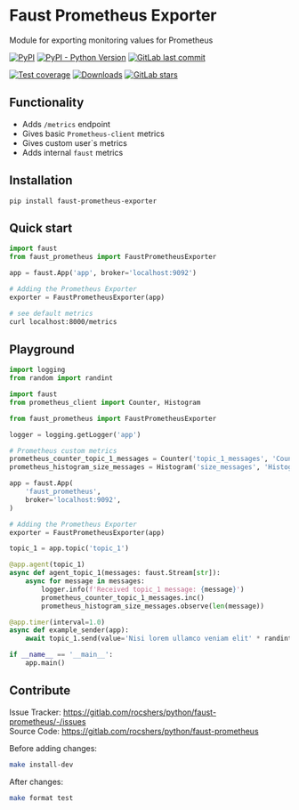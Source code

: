 # Faust Prometheus Exporter

Module for exporting monitoring values for Prometheus

[![PyPI](https://img.shields.io/pypi/v/faust-prometheus-exporter)](https://pypi.org/project/faust-prometheus-exporter/)
[![PyPI - Python Version](https://img.shields.io/pypi/pyversions/faust-prometheus-exporter)](https://pypi.org/project/faust-prometheus-exporter/)
[![GitLab last commit](https://img.shields.io/gitlab/last-commit/rocshers/python/faust-prometheus)](https://gitlab.com/rocshers/python/faust-prometheus)

[![Test coverage](https://codecov.io/gitlab/rocshers:python/faust-prometheus/graph/badge.svg?token=3C6SLDPHUC)](https://codecov.io/gitlab/rocshers:python/faust-prometheus)
[![Downloads](https://static.pepy.tech/badge/faust-prometheus-exporter)](https://pepy.tech/project/faust-prometheus-exporter)
[![GitLab stars](https://img.shields.io/gitlab/stars/rocshers/python/faust-prometheus)](https://gitlab.com/rocshers/python/faust-prometheus)

## Functionality

- Adds `/metrics` endpoint
- Gives basic `Prometheus-client` metrics
- Gives custom user`s metrics
- Adds internal `faust` metrics

## Installation

`pip install faust-prometheus-exporter`

## Quick start


```python
import faust
from faust_prometheus import FaustPrometheusExporter

app = faust.App('app', broker='localhost:9092')

# Adding the Prometheus Exporter
exporter = FaustPrometheusExporter(app)
```

```bash
# see default metrics
curl localhost:8000/metrics
```

## Playground

```python
import logging
from random import randint

import faust
from prometheus_client import Counter, Histogram

from faust_prometheus import FaustPrometheusExporter

logger = logging.getLogger('app')

# Prometheus custom metrics
prometheus_counter_topic_1_messages = Counter('topic_1_messages', 'Count of messages successfully processed from topic_1')
prometheus_histogram_size_messages = Histogram('size_messages', 'Histogram about messages size')

app = faust.App(
    'faust_prometheus',
    broker='localhost:9092',
)

# Adding the Prometheus Exporter
exporter = FaustPrometheusExporter(app)

topic_1 = app.topic('topic_1')

@app.agent(topic_1)
async def agent_topic_1(messages: faust.Stream[str]):
    async for message in messages:
        logger.info(f'Received topic_1 message: {message}')
        prometheus_counter_topic_1_messages.inc()
        prometheus_histogram_size_messages.observe(len(message))

@app.timer(interval=1.0)
async def example_sender(app):
    await topic_1.send(value='Nisi lorem ullamco veniam elit' * randint(1, 10))

if __name__ == '__main__':
    app.main()

```

## Contribute

Issue Tracker: <https://gitlab.com/rocshers/python/faust-prometheus/-/issues>  
Source Code: <https://gitlab.com/rocshers/python/faust-prometheus>

Before adding changes:

```bash
make install-dev
```

After changes:

```bash
make format test
```
